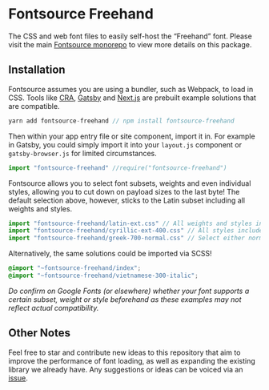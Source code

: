# Fontsource Freehand

The CSS and web font files to easily self-host the “Freehand” font. Please visit the main [Fontsource monorepo](https://github.com/DecliningLotus/fontsource) to view more details on this package.

## Installation

Fontsource assumes you are using a bundler, such as Webpack, to load in CSS. Tools like [CRA](https://create-react-app.dev/), [Gatsby](https://www.gatsbyjs.org/) and [Next.js](https://nextjs.org/) are prebuilt example solutions that are compatible.

```javascript
yarn add fontsource-freehand // npm install fontsource-freehand
```

Then within your app entry file or site component, import it in. For example in Gatsby, you could simply import it into your `layout.js` component or `gatsby-browser.js` for limited circumstances.

```javascript
import "fontsource-freehand" //require("fontsource-freehand")
```

Fontsource allows you to select font subsets, weights and even individual styles, allowing you to cut down on payload sizes to the last byte! The default selection above, however, sticks to the Latin subset including all weights and styles.

```javascript
import "fontsource-freehand/latin-ext.css" // All weights and styles included.
import "fontsource-freehand/cyrillic-ext-400.css" // All styles included.
import "fontsource-freehand/greek-700-normal.css" // Select either normal or italic.
```

Alternatively, the same solutions could be imported via SCSS!

```scss
@import "~fontsource-freehand/index";
@import "~fontsource-freehand/vietnamese-300-italic";
```

_Do confirm on Google Fonts (or elsewhere) whether your font supports a certain subset, weight or style beforehand as these examples may not reflect actual compatibility._

## Other Notes

Feel free to star and contribute new ideas to this repository that aim to improve the performance of font loading, as well as expanding the existing library we already have. Any suggestions or ideas can be voiced via an [issue](https://github.com/DecliningLotus/fontsource/issues).
